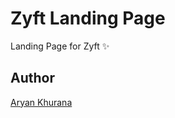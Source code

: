 # Zyft Landing Page

Landing Page for Zyft ✨

## Author

[Aryan Khurana](https://github.com/AryanK1511)
